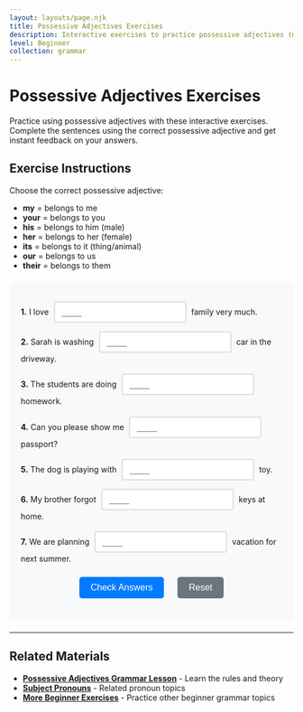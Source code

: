 ```yaml
---
layout: layouts/page.njk
title: Possessive Adjectives Exercises
description: Interactive exercises to practice possessive adjectives (my, your, his, her, its, our, their). Complete sentences, get instant feedback, and improve your English grammar skills.
level: Beginner
collection: grammar
---
```


# Possessive Adjectives Exercises

Practice using possessive adjectives with these interactive exercises. Complete the sentences using the correct possessive adjective and get instant feedback on your answers.

## Exercise Instructions

Choose the correct possessive adjective:
- **my** = belongs to me
- **your** = belongs to you
- **his** = belongs to him (male)
- **her** = belongs to her (female)
- **its** = belongs to it (thing/animal)
- **our** = belongs to us
- **their** = belongs to them

<div class="interactive-exercise" id="possessive-adjectives-exercise" data-exercise-id="possessive-adjectives-beginner">
  <div class="exercise-item">
    <p><strong>1.</strong> I love <input type="text" class="fill-blank" data-answer="my" placeholder="____"> family very much.</p>
  </div>
  
  <div class="exercise-item">
    <p><strong>2.</strong> Sarah is washing <input type="text" class="fill-blank" data-answer="her" placeholder="____"> car in the driveway.</p>
  </div>
  
  <div class="exercise-item">
    <p><strong>3.</strong> The students are doing <input type="text" class="fill-blank" data-answer="their" placeholder="____"> homework.</p>
  </div>
  
  <div class="exercise-item">
    <p><strong>4.</strong> Can you please show me <input type="text" class="fill-blank" data-answer="your" placeholder="____"> passport?</p>
  </div>
  
  <div class="exercise-item">
    <p><strong>5.</strong> The dog is playing with <input type="text" class="fill-blank" data-answer="its" placeholder="____"> toy.</p>
  </div>
  
  <div class="exercise-item">
    <p><strong>6.</strong> My brother forgot <input type="text" class="fill-blank" data-answer="his" placeholder="____"> keys at home.</p>
  </div>
  
  <div class="exercise-item">
    <p><strong>7.</strong> We are planning <input type="text" class="fill-blank" data-answer="our" placeholder="____"> vacation for next summer.</p>
  </div>
  
  <div class="exercise-controls">
    <button onclick="checkAnswers('possessive-adjectives-exercise')" class="check-btn">Check Answers</button>
    <button onclick="resetExercise('possessive-adjectives-exercise')" class="reset-btn">Reset</button>
  </div>
  
  <div id="possessive-adjectives-exercise-results" class="results-section" style="display: none;">
    <h4>Results:</h4>
    <p id="possessive-adjectives-exercise-score"></p>
    <div id="possessive-adjectives-exercise-feedback"></div>
  </div>
</div>

<script>
function checkAnswers(exerciseId) {
  const exercise = document.getElementById(exerciseId);
  const inputs = exercise.querySelectorAll('.fill-blank');
  const resultsDiv = document.getElementById(exerciseId + '-results');
  const scoreP = document.getElementById(exerciseId + '-score');
  const feedbackDiv = document.getElementById(exerciseId + '-feedback');
  
  let correct = 0;
  let total = inputs.length;
  let feedback = '';
  
  inputs.forEach((input, index) => {
    const userAnswer = input.value.trim().toLowerCase();
    const correctAnswer = input.dataset.answer.toLowerCase();
    
    input.classList.remove('correct', 'incorrect');
    
    if (userAnswer === correctAnswer) {
      input.classList.add('correct');
      correct++;
    } else {
      input.classList.add('incorrect');
      feedback += `<p><strong>Question ${index + 1}:</strong> Your answer: "${input.value}" | Correct answer: "${input.dataset.answer}"</p>`;
    }
  });
  
  resultsDiv.style.display = 'block';
  scoreP.textContent = `Score: ${correct}/${total} (${Math.round(correct/total*100)}%)`;
  
  if (correct === total) {
    feedbackDiv.innerHTML = '<p style="color: green; font-weight: bold;">Excellent! All answers are correct! 🎉</p>';
  } else {
    feedbackDiv.innerHTML = feedback;
  }
}

function resetExercise(exerciseId) {
  const exercise = document.getElementById(exerciseId);
  const inputs = exercise.querySelectorAll('.fill-blank');
  const resultsDiv = document.getElementById(exerciseId + '-results');
  
  inputs.forEach(input => {
    input.value = '';
    input.classList.remove('correct', 'incorrect');
  });
  
  resultsDiv.style.display = 'none';
}
</script>

<style>
.interactive-exercise {
  background: #f8f9fa;
  padding: 20px;
  border-radius: 8px;
  margin: 20px 0;
}

.exercise-item {
  margin: 15px 0;
  line-height: 1.6;
}

.fill-blank {
  border: 2px solid #ddd;
  padding: 8px 12px;
  border-radius: 4px;
  font-size: 16px;
  min-width: 80px;
  margin: 0 5px;
  transition: border-color 0.3s;
}

.fill-blank:focus {
  outline: none;
  border-color: #007bff;
}

.fill-blank.correct {
  border-color: #28a745;
  background-color: #d4edda;
}

.fill-blank.incorrect {
  border-color: #dc3545;
  background-color: #f8d7da;
}

.exercise-controls {
  margin: 20px 0;
  text-align: center;
}

.check-btn, .reset-btn {
  background: #007bff;
  color: white;
  border: none;
  padding: 10px 20px;
  border-radius: 5px;
  cursor: pointer;
  margin: 0 10px;
  font-size: 16px;
  transition: background-color 0.3s;
}

.check-btn:hover {
  background: #0056b3;
}

.reset-btn {
  background: #6c757d;
}

.reset-btn:hover {
  background: #5a6268;
}

.results-section {
  margin-top: 20px;
  padding: 15px;
  background: white;
  border-radius: 5px;
  border-left: 4px solid #007bff;
}

.results-section p {
  margin: 5px 0;
  padding: 5px;
  background: #fff3cd;
  border: 1px solid #ffeaa7;
  border-radius: 3px;
}
</style>

---

## Related Materials

- **[Possessive Adjectives Grammar Lesson](/grammar/beginner/possessive-adjectives/)** - Learn the rules and theory
- **[Subject Pronouns](/grammar/beginner/subject-pronouns/)** - Related pronoun topics
- **[More Beginner Exercises](/exercises/)** - Practice other beginner grammar topics